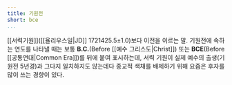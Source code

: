 ```yaml
---
title: 기원전
short: bce
...
```


[[서력기원]]\([[율리우스일|JD]] 1721425.5±1.0)보다 이전을 이르는 말. 기원전에 속하는 연도를 나타낼 때는 보통 **B.C.**(Before [[예수 그리스도|Christ]]) 또는 **BCE**(Before [[공통연대|Common Era]])를 뒤에 붙여 표시하는데, 서력 기원이 실제 예수의 출생(기원전 5년경)과 그다지 일치하지도 않는데다 종교적 색채를 배제하기 위해 요즘은 후자를 많이 쓰는 경향이 있다.

